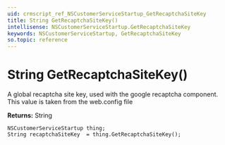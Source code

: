 ```yaml
---
uid: crmscript_ref_NSCustomerServiceStartup_GetRecaptchaSiteKey
title: String GetRecaptchaSiteKey()
intellisense: NSCustomerServiceStartup.GetRecaptchaSiteKey
keywords: NSCustomerServiceStartup, GetRecaptchaSiteKey
so.topic: reference
---
```


# String GetRecaptchaSiteKey()

A global recaptcha site key, used with the google recaptcha component. This value is taken from the web.config file

**Returns:** String

```crmscript
NSCustomerServiceStartup thing;
String recaptchaSiteKey  = thing.GetRecaptchaSiteKey();
```

